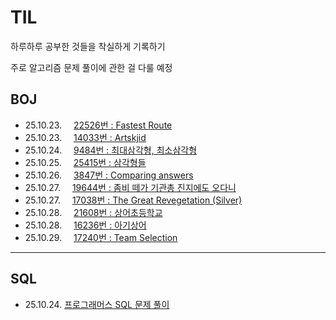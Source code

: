 # TIL

하루하루 공부한 것들을 착실하게 기록하기

주로 알고리즘 문제 풀이에 관한 걸 다룰 예정

## BOJ

- 25.10.23. <img width=11 src="https://d2gd6pc034wcta.cloudfront.net/tier/15.svg"> [22526번 : Fastest Route](https://github.com/InwooLeeme/TIL/blob/main/BOJ/boj_20251023_22526.md#22526%EB%B2%88--fastest-route)
- 25.10.23. <img width=11 src="https://d2gd6pc034wcta.cloudfront.net/tier/15.svg"> [14033번 : Artskjid](https://github.com/InwooLeeme/TIL/blob/main/BOJ/boj_20251023_14033.md)
- 25.10.24. <img width=11 src="https://d2gd6pc034wcta.cloudfront.net/tier/23.svg"> [9484번 : 최대삼각형, 최소삼각형](https://github.com/InwooLeeme/TIL/blob/main/BOJ/boj_20251024_9484.md)
- 25.10.25. <img width=11 src="https://d2gd6pc034wcta.cloudfront.net/tier/23.svg"> [25415번 : 삼각형들](https://github.com/InwooLeeme/TIL/blob/main/BOJ/boj_20251025_25415.md)
- 25.10.26. <img width=11 src="https://d2gd6pc034wcta.cloudfront.net/tier/19.svg"> [3847번 : Comparing answers](https://github.com/InwooLeeme/TIL/blob/main/BOJ/boj_20251026_3847.md)
- 25.10.27. <img width=11 src="https://d2gd6pc034wcta.cloudfront.net/tier/13.svg"> [19644번 : 좀비 떼가 기관총 진지에도 오다니](https://github.com/InwooLeeme/TIL/blob/main/BOJ/boj_20251027_19644.md)
- 25.10.27. <img width=11 src="https://d2gd6pc034wcta.cloudfront.net/tier/14.svg"> [17038번 : The Great Revegetation (Silver)](https://github.com/InwooLeeme/TIL/blob/main/BOJ/boj_20251027_17038.md)
- 25.10.28. <img width=11 src="https://d2gd6pc034wcta.cloudfront.net/tier/11.svg"> [21608번 : 상어초등학교](https://github.com/InwooLeeme/TIL/blob/main/BOJ/boj_20251028_21608.md)
- 25.10.28. <img width=11 src="https://d2gd6pc034wcta.cloudfront.net/tier/13.svg"> [16236번 : 아기상어](https://github.com/InwooLeeme/TIL/blob/main/BOJ/boj_20251028_16236.md)
- 25.10.29. <img width=11 src="https://d2gd6pc034wcta.cloudfront.net/tier/15.svg"> [17240번 : Team Selection](https://github.com/InwooLeeme/TIL/blob/main/BOJ/boj_20251029_17240.md)
<hr>

## SQL

- 25.10.24. [프로그래머스 SQL 문제 풀이](https://github.com/InwooLeeme/TIL/blob/main/SQL/sql_20251024_solving.md)
